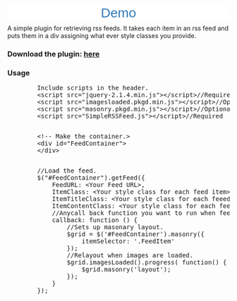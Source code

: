 <h2 style="background-color: white; box-sizing: border-box; color: #333333; font-family: Arial, 'Helvetica Neue', Helvetica, sans-serif; font-size: 30px; font-weight: 500; line-height: 1.1; margin-bottom: 10px; margin-top: 20px; text-align: center;">
<a href="https://bradtech.ca/SimpleRSSFeed" style="background-color: transparent; box-sizing: border-box; color: #337ab7; text-decoration: none;">Demo</a></h2>
<div>
A simple plugin for retrieving rss feeds. It takes each item in an rss feed and puts them in a div assigning what ever style classes you provide.</div>
<div>
<h3>
Download the plugin: <a href="http://bradtech.ca/SimpleRSSFeed/SimpleRSSFeed.js">here</a></h3>
<h3>
Usage</h3>
<pre>        Include scripts in the header.
        &lt;script src="jquery-2.1.4.min.js"&gt;&lt;/script&gt;//Required
        &lt;script src="imagesloaded.pkgd.min.js"&gt;&lt;/script&gt;//Optional for masonry
        &lt;script src="masonry.pkgd.min.js"&gt;&lt;/script&gt;//Optional
        &lt;script src="SimpleRSSFeed.js"&gt;&lt;/script&gt;//Required
    </pre>
<pre>        &lt;!-- Make the container.&gt;
        &lt;div id="FeedContainer"&gt;
        &lt;/div&gt;
    </pre>
<pre>        //Load the feed.
        $("#FeedContainer").getFeed({
            FeedURL: &lt;Your Feed URL&gt;,
            ItemClass: &lt;Your style class for each feed item&gt;,
            ItemTitleClass: &lt;Your style class for each feeed items title&gt;,
            ItemContentClass: &lt;Your style class for each feeed items content&gt;,
            //Anycall back function you want to run when feed is retrieved.
            callback: function () {
                //Sets up masonary layout.
                $grid = $('#FeedContainer').masonry({
                    itemSelector: '.FeedItem'
                });
                //Relayout when images are loaded.
                $grid.imagesLoaded().progress( function() {
                    $grid.masonry('layout');
                });
            }
        });
    </pre>
</div>
